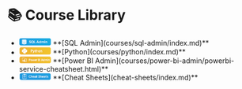 # 📚 Course Library

<div class="grid cards" markdown>

- <img src="assets/logos/sql-admin.png"   alt="SQL Admin"      width="64" />  
  **[SQL Admin](courses/sql-admin/index.md)**

- <img src="assets/logos/python.png"      alt="Python"         width="64" />  
  **[Python](courses/python/index.md)**

- <img src="assets/logos/powerbi.png"     alt="Power BI Admin" width="64" />  
  **[Power BI Admin](courses/power-bi-admin/powerbi-service-cheatsheet.html)**

- <img src="assets/logos/cheat-sheet.png" alt="Cheat Sheets"   width="64" />  
  **[Cheat Sheets](cheat-sheets/index.md)**

</div>
